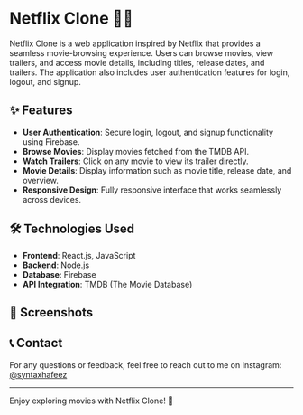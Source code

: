 # Netflix Clone 🎥🍿

Netflix Clone is a web application inspired by Netflix that provides a seamless movie-browsing experience. Users can browse movies, view trailers, and access movie details, including titles, release dates, and trailers. The application also includes user authentication features for login, logout, and signup.

## ✨ Features

- **User Authentication**: Secure login, logout, and signup functionality using Firebase.
- **Browse Movies**: Display movies fetched from the TMDB API.
- **Watch Trailers**: Click on any movie to view its trailer directly.
- **Movie Details**: Display information such as movie title, release date, and overview.
- **Responsive Design**: Fully responsive interface that works seamlessly across devices.

## 🛠️ Technologies Used

- **Frontend**: React.js, JavaScript
- **Backend**: Node.js
- **Database**: Firebase
- **API Integration**: TMDB (The Movie Database)

## 📸 Screenshots


## 📞 Contact

For any questions or feedback, feel free to reach out to me on Instagram: [@syntaxhafeez](https://instagram.com/syntaxhafeez)

---

Enjoy exploring movies with Netflix Clone! 🚀
